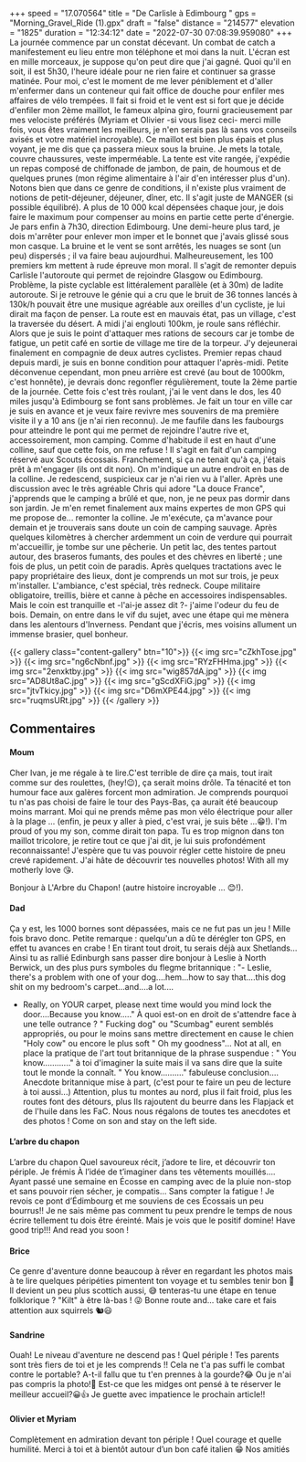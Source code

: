 +++
speed = "17.070564"
title = "De Carlisle à Edimbourg "
gps = "Morning_Gravel_Ride (1).gpx"
draft = "false"
distance = "214577"
elevation = "1825"
duration = "12:34:12"
date = "2022-07-30 07:08:39.959080"
+++
La journée commence par un constat décevant. Un combat de catch a manifestement eu lieu entre mon téléphone et moi dans la nuit. L'écran est en mille morceaux, je suppose qu'on peut dire que j'ai gagné. Quoi qu'il en soit, il est 5h30, l'heure idéale pour ne rien faire et continuer sa grasse matinée. Pour moi, c'est le moment de me lever péniblement et d'aller m'enfermer dans un conteneur qui fait office de douche pour enfiler mes affaires de vélo trempées. Il fait si froid et le vent est si fort que je décide d'enfiler mon 2ème maillot, le fameux alpina giro, fourni gracieusement par mes velociste préférés (Myriam et Olivier -si vous lisez ceci- merci mille fois, vous êtes vraiment les meilleurs, je n'en serais pas là sans vos conseils avisés et votre matériel incroyable). Ce maillot est bien plus épais et plus voyant, je me dis que ça passera mieux sous la bruine. Je mets la totale, couvre chaussures, veste imperméable.
La tente est vite rangée, j'expédie un repas composé de chiffonade de jambon, de pain, de houmous et de quelques prunes (mon régime alimentaire à l'air d'en intéresser plus d'un). Notons bien que dans ce genre de conditions, il n'existe plus vraiment de notions de petit-déjeuner, déjeuner, dîner, etc. Il s'agit juste de MANGER (si possible équilibré). A plus de 10 000 kcal dépensées chaque jour, je dois faire le maximum pour compenser au moins en partie cette perte d'énergie. Je pars enfin à 7h30, direction Edimbourg. Une demi-heure plus tard, je dois m'arrêter pour enlever mon imper et le bonnet que j'avais glissé sous mon casque. La bruine et le vent se sont arrêtés, les nuages se sont (un peu) dispersés ; il va faire beau aujourdhui. Malheureusement, les 100 premiers km mettent à rude épreuve mon moral. Il s'agit de remonter depuis Carlisle l'autoroute qui permet de rejoindre Glasgow ou Edimbourg. Problème, la piste cyclable est littéralement parallèle (et à 30m) de ladite autoroute. Si je retrouve le génie qui a cru que le bruit de 36 tonnes lancés à 130k/h pouvait être une musique agréable aux oreilles d'un cycliste, je lui dirait ma façon de penser. La route est en mauvais état, pas un village, c'est la traversée du désert. A midi j'ai englouti 100km, je roule sans réfléchir. Alors que je suis le point d'attaquer mes rations de secours car je tombe de fatigue, un petit café en sortie de village me tire de la torpeur. J'y dejeunerai finalement en compagnie de deux autres cyclistes. Premier repas chaud depuis mardi, je suis en bonne condition pour attaquer l'après-midi. Petite déconvenue cependant, mon pneu arrière est crevé (au bout de 1000km, c'est honnête), je devrais donc regonfler régulièrement, toute la 2ème partie de la journée. Cette fois c'est très roulant, j'ai le vent dans le dos, les 40 miles jusqu'à Edimbourg se font sans problèmes. Je fait un tour en ville car je suis en avance et je veux faire revivre mes souvenirs de ma première visite il y a 10 ans (je n'ai rien reconnu). Je me faufile dans les faubourgs pour atteindre le pont qui me permet de rejoindre l'autre rive et, accessoirement, mon camping. Comme d'habitude il est en haut d'une colline, sauf que cette fois, on me refuse ! Il s'agit en fait d'un camping réservé aux Scouts écossais. Franchement, si ça ne tenait qu'à ça, j'étais prêt à m'engager (ils ont dit non). On m'indique un autre endroit en bas de la colline. Je redescend, suspicieux car je n'ai rien vu à l'aller. Après une discussion avec le très agréable Chris qui adore "La douce France", j'apprends que le camping a brûlé et que, non, je ne peux pas dormir dans son jardin. Je m'en remet finalement aux mains expertes de mon GPS qui me propose de... remonter la colline. Je m'exécute, ça m'avance pour demain et je trouverais sans doute un coin de camping sauvage. Après quelques kilomètres à chercher ardemment un coin de verdure qui pourrait m'accueillir, je tombe sur une pêcherie. Un petit lac, des tentes partout autour, des braseros fumants, des poules et des chèvres en liberté ; une fois de plus, un petit coin de paradis. Après quelques tractations avec le papy propriétaire des lieux, dont je comprends un mot sur trois, je peux m'installer. L'ambiance, c'est spécial, très redneck. Coupe militaire obligatoire, treillis, bière et canne à pêche en accessoires indispensables. Mais le coin est tranquille et -l'ai-je assez dit ?- j'aime l'odeur du feu de bois. Demain, on entre dans le vif du sujet, avec une étape qui me mènera dans les alentours d'Inverness. Pendant que j'écris, mes voisins allument un immense brasier, quel bonheur.

{{< gallery class="content-gallery" btn="10">}}
{{< img src="cZkhTose.jpg" >}}
{{< img src="ng6cNbnf.jpg" >}}
{{< img src="RYzFHHma.jpg" >}}
{{< img src="2enxktby.jpg" >}}
{{< img src="wig857dA.jpg" >}}
{{< img src="AD8Ut8aC.jpg" >}}
{{< img src="gScdXFiG.jpg" >}}
{{< img src="jtvTkicy.jpg" >}}
{{< img src="D6mXPE44.jpg" >}}
{{< img src="ruqmsURt.jpg" >}}
{{< /gallery >}}

## Commentaires
#### Moum
Cher Ivan, je me régale à te lire.C'est terrible de dire ça mais, tout irait comme sur des roulettes, (hey!😉), ça serait moins drôle. Ta ténacité et ton humour face aux galères forcent mon admiration. Je comprends pourquoi tu n'as pas choisi de faire le tour des Pays-Bas, ça aurait été beaucoup moins marrant. Moi qui ne prends même pas mon vélo électrique pour aller à la plage ... (enfin, je peux y aller à pied, c'est vrai, je suis bête ...😁!).
I'm proud of you my son, comme dirait ton papa. Tu es trop mignon dans ton maillot tricolore, je retire tout ce que j'ai dit, je lui suis profondément reconnaissante!
J'espère que tu vas pouvoir régler cette histoire de pneu crevé rapidement. J'ai hâte de découvrir tes nouvelles photos!
With all my motherly love 😘. 

Bonjour à L'Arbre du Chapon! (autre histoire incroyable ... 😊!).
#### Dad
Ça y est, les 1000 bornes sont dépassées, mais ce ne fut pas un jeu !
Mille fois bravo donc.
Petite remarque : quelqu'un a dû te dérégler ton GPS, en effet tu avances en crabe ! En tirant tout droit, tu serais déjà aux Shetlands...
Ainsi tu as rallié Edinburgh sans passer dire bonjour à Leslie à North Berwick, un des plus purs symboles du flegme britannique :
"- Leslie, there's a problem with one of your dog....hem...how to say that....this dog shit on my bedroom's carpet...and....a lot....
- Really, on YOUR carpet, please next time would you mind lock the door....Because you know....."
À quoi est-on en droit de s'attendre face à une telle outrance ? " Fucking dog" ou "Scumbag" eurent semblés appropriés, ou pour le moins sans mettre directement en cause le chien "Holy cow" ou encore le plus soft " Oh my goodness"...
Not at all, en place la pratique de l'art tout britannique de la phrase suspendue : " You know............" à toi d'imaginer la suite mais il va sans dire que la suite tout le monde la connaît. " You know.........." fabuleuse conclusion....
Anecdote britannique mise à part, (c'est pour te faire un peu de lecture à toi aussi...)
Attention, plus tu montes au nord, plus il fait froid, plus les routes font des détours, plus Ils rajoutent du beurre dans les Flapjack et de l'huile dans les FaC.
Nous nous régalons de toutes tes anecdotes et des photos !
Come on son and stay on the left side.
#### L’arbre du chapon
L’arbre du chapon
Quel savoureux récit, j’adore te lire, et découvrir ton périple. Je frémis À l’idée de t’imaginer dans tes vêtements mouillés…. Ayant passé une semaine en Écosse en camping avec de la pluie non-stop et sans pouvoir rien sécher, je  compatis… Sans compter la fatigue !
Je revois ce pont d’Édimbourg et me souviens de ces Écossais un peu bourrus!! 
Je ne sais même pas comment tu peux prendre le temps de nous écrire tellement tu dois être éreinté. 
Mais je vois que le positif domine! 
Have good trip!!! And read you soon !
#### Brice
Ce genre d'aventure donne beaucoup à rêver en regardant les photos mais à te lire quelques péripéties pimentent ton voyage et tu sembles tenir bon 💪 Il devient un peu plus scottich aussi, 😅 tenteras-tu une étape en tenue folklorique ? "Kilt" à être là-bas ! 😜 Bonne route and... take care et fais attention aux squirrels 🐿😃
#### Sandrine
Ouah! Le niveau d'aventure ne descend pas ! Quel périple ! Tes parents sont très fiers de toi et je les comprends !! 
Cela ne t'a pas suffi le combat contre le portable? A-t-il fallu que tu t'en prennes à la gourde?😂 Ou je n'ai pas compris la photo!🤔
Est-ce que les midges ont pensé à te réserver le meilleur accueil?😀👍
Je guette avec impatience le prochain article!!
#### Olivier et Myriam
Complètement en admiration devant ton périple !
Quel courage et quelle humilité.
Merci à toi et à bientôt autour d’un bon café italien 😁
Nos amitiés
